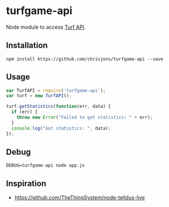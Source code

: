 turfgame-api
============
Node module to access [Turf API](api.turfgame.com).

Installation
------------
```shell
npm install https://github.com/chrisjons/turfgame-api --save
```

Usage
-----
```javascript
var TurfAPI = require('turfgame-api');
var turf = new TurfAPI();

turf.getStatistics(function(err, data) {
  if (err) {
    throw new Error("Failed to get statistics: " + err);
  }
  console.log("Got statistics: ", data);
});
```

Debug
-----
```shell
DEBUG=turfgame-api node app.js
```

Inspiration
-----------
* https://github.com/TheThingSystem/node-telldus-live
